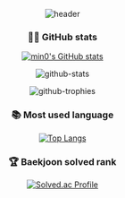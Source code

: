 <div align = 'center'>
  
  <!-- https://github.com/kyechan99/capsule-render -->
  ![header](https://capsule-render.vercel.app/api?type=Waving&color=gradient&height=120&section=header&reversal=true)
  ### **🐱‍💻 GitHub stats**
  <!-- https://github.com/anuraghazra/github-readme-stats/blob/master/themes/README.md -->
  
  
  [![min0's GitHub stats](https://github-readme-stats.vercel.app/api?username=gqwer0123&show_icons=true&theme=default&count_private=true)](https://github.com/anuraghazra/github-readme-stats)
  
  
  <!-- https://github.com/hyochan/github-stats -->
  ![github-stats](https://stats.hyochan.dev/api/github-stats?login=gqwer0123)
  
  ![github-trophies](https://stats.hyochan.dev/api/github-trophies?login=gqwer0123)
  
  
  
  ### **📚 Most used language**
  
  
  [![Top Langs](https://github-readme-stats.vercel.app/api/top-langs/?username=gqwer0123)](https://github.com/anuraghazra/github-readme-stats)
  
  
  
  ### **🏆 Baekjoon solved rank**
  
  
  [![Solved.ac Profile](http://mazassumnida.wtf/api/v2/generate_badge?boj=bqwer0123)](https://solved.ac/bqwer0123)
  

  
</div>
